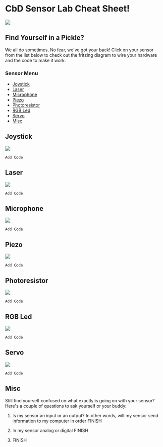 # CbD Sensor Lab Cheat Sheet!

<img src="./images/arduino_meme.png" />

## Find Yourself in a Pickle?
We all do sometimes. No fear, we've got your back! Click on your sensor from the list below to check out the fritzing diagram to wire your hardware and the code to make it work.

### Sensor Menu
<ul>
  <li><a href="#joystick">Joystick</a></li>
  <li><a href="#laser">Laser</a></li>
  <li><a href="#microphone">Microphone</a></li>
  <li><a href="#piezo">Piezo</a></li>
  <li><a href="#photoresistor">Photoresistor</a></li>
  <li><a href="#rgb">RGB Led</a></li>
  <li><a href="#servo">Servo</a></li>
  <li><a href="#misc">Misc</a></li>
</ul>

<h2 id="joystick">Joystick</h2>

<img src="/images/joystick_fritz.png" /></br>

```
Add Code

```

<h2 id="laser">Laser</h2>

<img src="/images/laser_fritz.png" /></br>

```
Add Code

```

<h2 id="microphone">Microphone</h2>

<img src="/images/microphone_fritz.png" /></br>

```
Add Code

```

<h2 id="piezo">Piezo</h2>

<img src="/images/piezo_fritz.png" /></br>

```
Add Code

```

<h2 id="photoresistor">Photoresistor</h2>

<img src="/images/photoresistor_fritz.png" /></br>

```
Add Code

```

<h2 id="rgb">RGB Led</h2>

<img src="/images/rgb_fritz.png" /></br>

```
Add Code

```

<h2 id="servo">Servo</h2>

<img src="/images/servo_fritz.png" /></br>

```
Add Code

```

<h2 id="misc">Misc</h2>

Still find yourself confused on what exactly is going on with your sensor? Here's a couple of questions to ask yourself or your buddy:

1. Is my sensor an input or an output?
In other words, will my sensor send information to my computer in order FINISH

2. In my sensor analog or digital FINISH

3. FINISH
